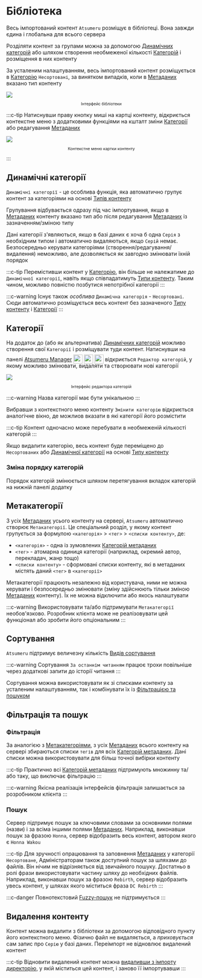 # Бібліотека

Весь імпортований контент `Atsumeru` розміщує в бібліотеці. Вона завжди єдина і глобальна для всього сервера

Розділяти контент за групами можна за допомогою [Динамічних категорій](./library.md#динамічні-категоріі) або шляхом створення необмеженої кількості [Категорій](./library.md#категоріі) і розміщення в них контенту

За усталеним налаштуванням, весь імпортований контент розміщується в [Категорію](./library.md#категоріі) `Несортовані`, за винятком випадків, коли в [Метаданих](./metadata.md) вказано тип контенту

<img style="display: block; margin: 0 auto" src="/assets/media/ru/guides/app-library.png">
<p style="text-align: center; font-size:75%">Інтерфейс бібліотеки</p>

:::c-tip
Натиснувши праву кнопку миші на картці контенту, відкриється контекстне меню з додатковими функціями на кшталт зміни [Категорії](./library.md#категоріі) або редагування [Метаданих](./metadata.md)

<img style="display: block; margin: 0 auto" src="/assets/media/ru/guides/app-library-context-menu.png">
<p style="text-align: center; font-size:75%">Контекстне меню картки контенту</p>
:::

## Динамічні категорії

`Динамічні категорії` - це особлива функція, яка автоматично групує контент за категоріями на основі [Типів контенту](/ua/glossary/content-types.md)

Групування відбувається одразу під час імпортування, якщо в [Метаданих](./metadata.md) контенту вказано тип або після редагування [Метаданих](./metadata.md) із зазначенням/зміною типу

Дані категорії з'являються, якщо в базі даних є хоча б одна `Серія` з необхідним типом і автоматично видаляються, якщо `Серій` немає. Безпосередньо керувати категоріями (створення/редагування/видалення) неможливо, але дозволяється як завгодно змінювати їхній порядок

:::c-tip
Перемістивши контент у [Категорію](./library.md#категоріі), він більше не належатиме до `Динамічної категорії`, навіть якщо співпадатимуть [Типи контенту](/ua/glossary/content-types.md). Таким чином, можливо повністю позбутися непотрібної категорії
:::

:::c-warning
Існує також *особлива* `Динамічна категорія` - `Несортовані`. Сюди автоматично розміщується весь контент без зазначеного [Типу контенту](/ua/glossary/content-types.md) і [Категорії](./library.md#категоріі)
:::

## Категорії

На додаток до (або як альтернатива) [Динамічних категорій](./library.md#динамічні-категоріі) можливо створення свої `Категорії` і розміщувати туди контент. Натиснувши <MaterialIcon icon="local_offer"/> на панелі [Atsumeru Manager](https://github.com/AtsumeruDev/AtsumeruManager) <img style="position: relative; top: 6px;" width="24" height="24" src="/assets/media/icons/windows.png"> <img style="position: relative; top: 6px;" width="24" height="24" src="/assets/media/icons/penguin.png"> <img style="position: relative; top: 6px;" width="24" height="24" src="/assets/media/icons/apple.png"> відкриється `Редактор категорій`, у якому можливо змінювати, видаляти та створювати нові категорії

<img style="display: block; margin: 0 auto" src="/assets/media/ru/guides/categories-edit.png">
<p style="text-align: center; font-size:75%">Інтерфейс редактора категорій</p>

:::c-warning
Назва категорії має бути унікальною
:::

Вибравши з контекстного меню контенту `Змінити категорію` відкриється аналогічне вікно, де можлиов вказати в які категорії його розмістити

:::c-tip
Контент одночасно може перебувати в необмеженій кількості категорій
:::

Якщо видалити категорію, весь контент буде переміщено до `Несортованих` або [Динамічної категорії](./library.md#динамічні-категоріі) на основі [Типу контенту](/ua/glossary/content-types.md)

### Зміна порядку категорій

Порядок категорій змінюється шляхом перетягування вкладок категорій на нижній панелі додатку

## Метакатегорії

З усіх [Метаданих](./metadata.md) усього контенту на сервері, `Atsumeru` автоматично створює `Метакатегорії`. Це спеціальний розділ, у якому контент групується за формулою `<категорія>` > `<тег>` > `<списки контенту>`, де:
- `<категорія>` - одна із зумовлених [Категорій метаданих](/ua/glossary/metadata-categories.md)
- `<тег>` - атомарна одиниця категорії (наприклад, окремий автор, перекладач, жанр тощо)
- `<списки контенту>` - сформовані списки контенту, які в метаданих містять даний `<тег>` в `<категорії>`

Метакатегорії працюють незалежно від користувача, ними не можна керувати і безпосередньо змінювати (зміну здійснюють тільки зміною [Метаданих](./metadata.md) контенту). Їх не можна відключити або якось налаштувати

:::c-warning
Використовувати та/або підтримувати `Метакатегорії` необов'язково. Розробник клієнта може не реалізовувати цей функціонал або зробити його опціональним
:::

## Сортування

`Atsumeru` підтримує величезну кількість [Видів сортування](/ua/glossary/sort-types.md)

:::c-warning
Сортування `За останнім читанням` працює трохи повільніше через додаткові запити до історії читання
:::

Сортування можна використовувати як зі списками контенту за усталеним налаштуванням, так і комбінувати їх із [Фільтрацією та пошуком](./library.md#фільтрація-та-пошук)

## Фільтрація та пошук

### Фільтрація

За аналогією з [Метакатегоріями](./library.md#метакатегоріі), з усіх [Метаданих](./metadata.md) всього контенту на сервері збираються списки `тегів` для всіх [Категорій метаданих](/ua/glossary/metadata-categories.md). Дані списки можна використовувати для більш точної вибірки контенту


:::c-tip
Практично всі [Категорій метаданих](/ua/glossary/metadata-categories.md) підтримують множинну та/або таку, що виключає фільтрацію
:::

:::c-warning
Якісна реалізація інтерфейсів фільтрація залишається за розробником клієнта
:::

### Пошук

Сервер підтримує пошук за ключовими словами за основними полями (назви) і за всіма іншими полями [Метаданих](./metadata.md). Наприклад, виконавши пошук за фразою `Honna`, сервер відобразить весь контент, автором якого є `Honna Wakou`

:::c-tip
Для зручності опрацювання та заповнення [Метаданих](./metadata.md) у категорії `Несортоване`, Адміністраторам також доступний пошук за шляхами до файлів. Він нічим не відрізняється від звичайного пошуку. Достатньо в ролі фрази використовувати частину шляху до необхідних файлів. Наприклад, виконавши пошук за фразою `Rebirth`, сервер відобразить увесь контент, у шляхах якого міститься фраза `DC Rebirth`
:::

:::c-danger
Повнотекстовий [Fuzzy-пошук](https://www.wikiwand.com/uk/%D0%9D%D0%B0%D0%B1%D0%BB%D0%B8%D0%B6%D0%B5%D0%BD%D0%B0_%D0%B2%D1%96%D0%B4%D0%BF%D0%BE%D0%B2%D1%96%D0%B4%D0%BD%D1%96%D1%81%D1%82%D1%8C_%D1%80%D1%8F%D0%B4%D0%BA%D1%96%D0%B2) не підтримується
:::


## Видалення контенту

Контент можна видалити з бібліотеки за допомогою відповідного пункту його контекстного меню. Фізично файл не видаляється, а *приховується* сам запис про `Серію` у базі даних. Переімпорт не відновлює видалений контент

:::c-tip
Відновити видалений контент можна [видаливши з імпорту директорію](./import.md#видалення-директорії), у якій міститься цей контент, і заново її імпортувавши
:::
